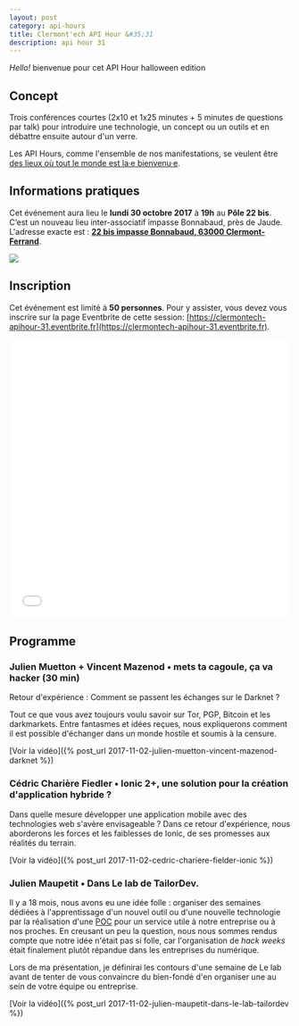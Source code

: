 ```yaml
---
layout: post
category: api-hours
title: Clermont'ech API Hour &#35;31
description: api hour 31
---
```




_Hello!_ bienvenue pour cet API Hour halloween edition

## Concept

Trois conférences courtes (2x10 et 1x25 minutes + 5 minutes de questions par talk)
pour introduire une technologie, un concept ou un outils et en débattre ensuite
autour d'un verre.

Les API Hours, comme l'ensemble de nos manifestations, se veulent être [des
lieux où tout le monde est la·e bienvenu·e](/code-of-conduct.html).


## Informations pratiques

Cet événement aura lieu le **lundi 30 octobre 2017** à **19h** au **Pôle 22 bis**.  C’est un nouveau lieu
inter-associatif impasse Bonnabaud, près de Jaude.  L'adresse exacte est : [**22 bis impasse Bonnabaud, 63000 Clermont-Ferrand**](https://goo.gl/maps/KRs8ibVn6nu).

[![](http://maps.googleapis.com/maps/api/staticmap?center=22+Impasse+Bonnabaud%2C+63000+Clermont-Ferrand&size=600x400&sensor=false&markers=color:red%7C45.775138,3.078713)](https://goo.gl/maps/KRs8ibVn6nu)

## Inscription

Cet événement est limité à **50 personnes**.  Pour y assister, vous devez vous
inscrire sur la page Eventbrite de cette session: [https://clermontech-apihour-31.eventbrite.fr](https://clermontech-apihour-31.eventbrite.fr).

<iframe src="//eventbrite.fr/tickets-external?eid=38886144505&ref=etckt" frameborder="0" height="500" width="100%" vspace="0" hspace="0" marginheight="5" marginwidth="5" scrolling="auto" allowtransparency="true"></iframe>


## Programme

### Julien Muetton + Vincent Mazenod • mets ta cagoule, ça va hacker (30 min)

Retour d'expérience : Comment se passent les échanges sur le Darknet ?

Tout ce que vous avez toujours voulu savoir sur Tor, PGP, Bitcoin et les darkmarkets.
Entre fantasmes et idées reçues, nous expliquerons comment il est possible d'échanger dans un monde hostile et soumis à la censure.

[Voir la vidéo]({% post_url 2017-11-02-julien-muetton-vincent-mazenod-darknet %})

### Cédric Charière Fiedler • Ionic 2+, une solution pour la création d'application hybride ?

Dans quelle mesure développer une application mobile avec des technologies web s'avère envisageable ?
Dans ce retour d'expérience, nous aborderons les forces et les faiblesses de Ionic, de ses promesses
aux réalités du terrain.

[Voir la vidéo]({% post_url 2017-11-02-cedric-chariere-fielder-ionic %})

### Julien Maupetit • Dans Le lab de TailorDev.

Il y a 18 mois, nous avons eu une idée folle : organiser des semaines dédiées à l'apprentissage d'un nouvel outil ou d'une nouvelle technologie par la réalisation d'une [POC](https://en.wikipedia.org/wiki/Proof_of_concept) pour un service utile à notre entreprise ou à nos proches. En creusant un peu la question, nous nous sommes rendus compte que notre idée n'était pas si folle, car l'organisation de _hack weeks_ était finalement plutôt répandue dans les entreprises du numérique.

Lors de ma présentation, je définirai les contours d'une semaine de Le lab avant de tenter de vous convaincre du bien-fondé d'en organiser une au sein de votre équipe ou entreprise.

[Voir la vidéo]({% post_url 2017-11-02-julien-maupetit-dans-le-lab-tailordev %})

